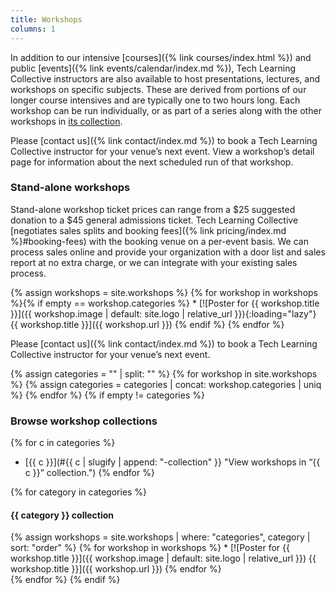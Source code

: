 ```yaml
---
title: Workshops
columns: 1
---
```


In addition to our intensive [courses]({% link courses/index.html %}) and public [events]({% link events/calendar/index.md %}), Tech Learning Collective instructors are also available to host presentations, lectures, and workshops on specific subjects. These are derived from portions of our longer course intensives and are typically one to two hours long. Each workshop can be run individually, or as part of a series along with the other workshops in [its collection](#browse-workshop-collections).

Please [contact us]({% link contact/index.md %}) to book a Tech Learning Collective instructor for your venue&rsquo;s next event. View a workshop&rsquo;s detail page for information about the next scheduled run of that workshop.

### Stand-alone workshops

Stand-alone workshop ticket prices can range from a $25 suggested donation to a $45 general admissions ticket. Tech Learning Collective [negotiates sales splits and booking fees]({% link pricing/index.md %}#booking-fees) with the booking venue on a per-event basis. We can process sales online and provide your organization with a door list and sales report at no extra charge, or we can integrate with your existing sales process.

<div class="workshop-list" markdown="1">
{% assign workshops = site.workshops %}
{% for workshop in workshops %}{% if empty == workshop.categories %}
* [![Poster for {{ workshop.title }}]({{ workshop.image | default: site.logo | relative_url }}){:loading="lazy"} {{ workshop.title }}]({{ workshop.url }})
{% endif %}
{% endfor %}
</div>

Please [contact us]({% link contact/index.md %}) to book a Tech Learning Collective instructor for your venue&rsquo;s next event.

{% assign categories = "" | split: "" %}
{% for workshop in site.workshops %}
    {% assign categories = categories | concat: workshop.categories | uniq %}
{% endfor %}
{% if empty != categories %}
### Browse workshop collections

{% for c in categories %}
* [{{ c }}](#{{ c | slugify | append: "-collection" }} "View workshops in &ldquo;{{ c }}&rdquo; collection.")
{% endfor %}

{% for category in categories %}
#### {{ category }} collection

<div class="workshop-list workshop-collection" markdown="1">
{% assign workshops = site.workshops | where: "categories", category | sort: "order" %}
{% for workshop in workshops %}
* [![Poster for {{ workshop.title }}]({{ workshop.image | default: site.logo |  relative_url }}) {{ workshop.title }}]({{ workshop.url }})
{% endfor %}
</div>
{% endfor %}
{% endif %}
